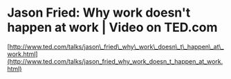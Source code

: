 <!--
id: 1671228321
link: http://tumblr.atmos.org/post/1671228321/jason-fried-why-work-doesnt-happen-at-work-video-on
slug: jason-fried-why-work-doesnt-happen-at-work-video-on
date: Wed Nov 24 2010 10:30:25 GMT-0800 (PST)
publish: 2010-11-024
tags: 
title: Jason Fried: Why work doesn't happen at work | Video on TED.com
-->


Jason Fried: Why work doesn't happen at work | Video on TED.com
===============================================================

[http://www.ted.com/talks/jason\_fried\_why\_work\_doesn\_t\_happen\_at\_work.html](http://www.ted.com/talks/jason_fried_why_work_doesn_t_happen_at_work.html)

